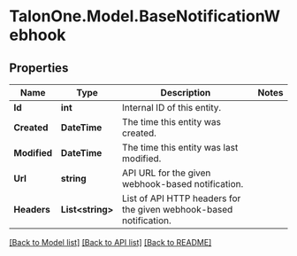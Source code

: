 # TalonOne.Model.BaseNotificationWebhook
## Properties

Name | Type | Description | Notes
------------ | ------------- | ------------- | -------------
**Id** | **int** | Internal ID of this entity. | 
**Created** | **DateTime** | The time this entity was created. | 
**Modified** | **DateTime** | The time this entity was last modified. | 
**Url** | **string** | API URL for the given webhook-based notification. | 
**Headers** | **List&lt;string&gt;** | List of API HTTP headers for the given webhook-based notification. | 

[[Back to Model list]](../README.md#documentation-for-models) [[Back to API list]](../README.md#documentation-for-api-endpoints) [[Back to README]](../README.md)

